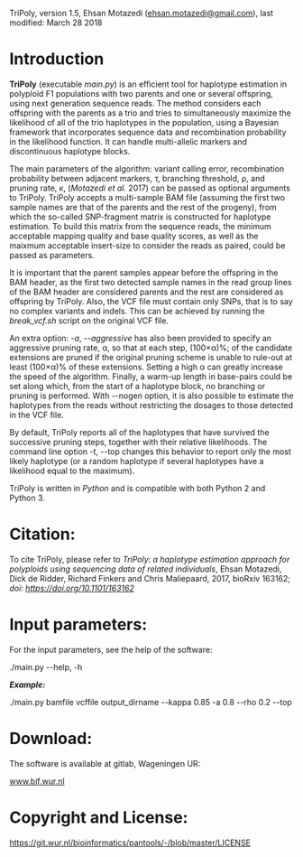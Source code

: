 TriPoly, version 1.5, Ehsan Motazedi (ehsan.motazedi@gmail.com), last modified: March 28 2018

Introduction
============

**TriPoly** \(executable *main.py*\) is an efficient tool for haplotype estimation in polyploid F1 populations with two parents and one or several offspring, using next generation sequence reads. The method considers each offspring with the parents as a trio and tries to simultaneously maximize the likelihood of all of the trio haplotypes in the population, using a Bayesian framework that incorporates sequence data and recombination probability in the likelihood function. It can handle multi-allelic markers and discontinuous haplotype blocks.

The main parameters of the algorithm: variant calling error, recombination probability between adjacent markers, &#964;, branching threshold, &#961;, and pruning rate, &#954;, \(*Motazedi et al.* 2017\) can be passed as optional arguments to TriPoly. TriPoly accepts a multi-sample BAM file (assuming the first two sample names are that of the parents and the rest of the progeny), from which the so-called SNP-fragment matrix is constructed for haplotype estimation. To build this matrix from the sequence reads, the minimum acceptable mapping quality and base quality scores, as well as the maixmum acceptable insert-size to consider the reads as paired, could be passed as parameters. 

It is important that the parent samples appear before the offspring in the BAM header, as the first two detected sample names in the read group lines of the BAM header are considered parents and the rest are considered as offspring by TriPoly. Also, the VCF file must contain only SNPs, that is to say no complex variants and indels. This can be achieved by running the *break_vcf.sh* script on the original VCF file.

An extra option: -*a*, --*aggressive* has also been provided to specify an aggressive pruning rate, &#945;, so that at each step, (100&#215;&#945;)%; of the candidate extensions are pruned if the original pruning scheme is unable to rule-out at least (100&#215;&#945;)% of these extensions. Setting a high &#945; can greatly increase the speed of the algorithm. Finally, a warm-up length in base-pairs could be set along which, from the start of a haplotype block, no branching or pruning is performed. With --nogen option, it is also possible to estimate the haplotypes from the reads without restricting the dosages to those detected in the VCF file. 


By default, TriPoly reports all of the haplotypes that have survived the successive pruning steps, together with their relative likelihoods. The command line option -t, --top changes this behavior to report only the most likely haplotype (or a random haplotype if several haplotypes have a likelihood equal to the maximum).

TriPoly is written in *Python* and is compatible with both Python 2 and Python 3.



Citation:
=====================

To cite TriPoly, please refer to *TriPoly: a haplotype estimation approach for polyploids using sequencing data of related individuals*, Ehsan Motazedi, Dick de Ridder, Richard Finkers and Chris Maliepaard, 2017, bioRxiv 163162; *doi: https://doi.org/10.1101/163162*


Input parameters:
=====================

For the input parameters, see the help of the software:

./main.py --help, -h

***Example:***


./main.py bamfile vcffile output_dirname --kappa 0.85 -a 0.8 --rho 0.2 --top


Download:
=====================
The software is available at gitlab, Wageningen UR:

www.bif.wur.nl

Copyright and License:
=====================
https://git.wur.nl/bioinformatics/pantools/-/blob/master/LICENSE
